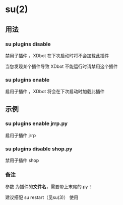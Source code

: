 # su(2)

## 用法

### su plugins disable <plugin>

禁用子插件 <plugin>，XDbot 在下次启动时将不会加载此插件

当您发现某个插件导致 XDbot 不能运行时请禁用这个插件

### su plugins enable <plugin>

启用子插件 <plugin>，XDbot 将会在下次启动时加载此插件

## 示例

### su plugins enable jrrp.py

启用子插件 jrrp

### su plugins disable shop.py

禁用子插件 shop

### 备注

参数 <plugin> 为插件的**文件名**，需要带上末尾的.py！

建议搭配 su restart（见su(3)） 使用



